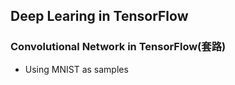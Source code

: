 
## Deep Learing in TensorFlow

### Convolutional Network in TensorFlow(套路)
- Using MNIST as samples



```python

```
